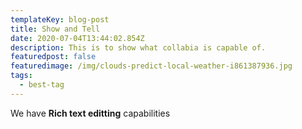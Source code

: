 ```yaml
---
templateKey: blog-post
title: Show and Tell
date: 2020-07-04T13:44:02.854Z
description: This is to show what collabia is capable of.
featuredpost: false
featuredimage: /img/clouds-predict-local-weather-i861387936.jpg
tags:
  - best-tag
---
```

We have **Rich text editting** capabilities